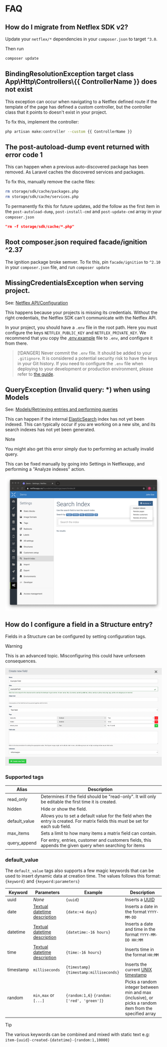 # FAQ

## How do I migrate from Netflex SDK v2?

Update your `netflex/*` dependencies in your `composer.json` to target `^3.0`.

Then run

```bash
composer update
```

## BindingResolutionException target class App\\Http\\Controllers\\{{ ControllerName }} does not exist

This exception can occur when navigating to a Netflex defined route if the template of the page has defined a custom controller, but the controller class that it points to doesn't exist in your project.

To fix this, implement the controller:

```bash
php artisan make:controller --custom {{ ControllerName }}
```

## The post-autoload-dump event returned with error code 1

This can happen when a previous auto-discovered package has been removed. As Laravel caches the discovered services and packages.

To fix this, manually remove the cache files:

```bash
rm storage/sdk/cache/packages.php
rm storage/sdk/cache/services.php
```

To permanently fix this for future updates, add the follow as the first item in the `post-autoload-dump`, `post-install-cmd` and `post-update-cmd` array in your `composer.json`

```json
"rm -f storage/sdk/cache/*.php"
```

## Root composer.json required facade/ignition ^2.37

The ignition package broke semver. To fix this, pin `facade/ignition` to `^2.10` in your `composer.json` file, and run `composer update`

## MissingCredentialsException when serving project.

See: [Netflex API/Configuration](/docs/api.md?id=configuration)

This happens because your projects is missing its credentials. Without the right credentials, the Netflex SDK can't communicate with the Netflex API.

In your project, you should have a `.env` file in the root path. Here you must configure the keys `NETFLEX_PUBLIC_KEY` and `NETFLEX_PRIVATE_KEY`. We recommend that you copy the [.env.example](https://github.com/NetflexSites/sdk-template-standard/blob/dev/.env.example) file to `.env`, and configure it from there.

> [!DANGER]
> Never commit the `.env` file. It should be added to your `.gitignore`. It is considered a potential security risk to have the keys in your Git history. If you need to configure the `.env` file when deploying to your development or production environment, please refer to [the guide](#configuring-environment-variables).

## QueryException (Invalid query: *) when using Models

See: [Models/Retrieving entries and performing queries](/docs/models.md?id=retrieving-entries-and-performing-queries)

This can happen if the internal [ElasticSearch](https://www.elastic.co/) index has not yet been indexed. This can typically occur if you are working on a new site, and its search indexes has not yet been generated.

> [!NOTE]
> You might also get this error simply due to performing an actually invalid query.

This can be fixed manually by going into Settings in Netflexapp, and performing a "Analyze indexes" action.

![Netflexapp: Analyze Indexes](../assets/netflexapp_analyze_indexes.png)

## How do I configure a field in a Structure entry?

Fields in a Structure can be configured by setting configuration tags.

> [!WARNING]
> This is an advanced topic. Misconfiguring this could have unforseen consequences.

![Request lifecycle](../assets/structure_field_tags.png)

### Supported tags

| Alias         | Description                                                                                                                       |
|---------------|-----------------------------------------------------------------------------------------------------------------------------------|
| read_only     | Determines if the field should be "read-only". It will only be editable the first time it is created.                             |
| hidden        | Hide or show the field.                                                                                                           |
| default_value | Allows you to set a default value for the field when the entry is created. For matrix fields this must be set for each sub field. |
| max_items     | Sets a limit to how many items a matrix field can contain.                                                                        |
| query_append  | For entry, entries, customer and customers fields, this appends the given query when searching for items                          |

### default_value

The `default_value` tags also supports a few magic keywords that can be used to insert dynamic data at creation time.
The values follows this format: `{keyword}` and `{keyword:parameters}`

| Keyword   | Parameters                                                                            | Example                                                           | Description                                                                                             |
|-----------|---------------------------------------------------------------------------------------|-------------------------------------------------------------------|---------------------------------------------------------------------------------------------------------|
| uuid      | *None*                                                                                | `{uuid}`                                                          | Inserts a [UUID](https://en.wikipedia.org/wiki/Universally_unique_identifier)                           |
| date      | [Textual datetime description](https://www.php.net/manual/en/function.strtotime.php)  | `{date:+4 days}`                                                  | Inserts a date in the format `YYYY-MM-DD`                                                               |
| datetime  | [Textual datetime description](https://www.php.net/manual/en/function.strtotime.php)  | `{datetime:-16 hours}`                                            | Inserts a date and time in the format `YYYY-MM-DD HH:MM`                                                |
| time      | [Textual datetime description](https://www.php.net/manual/en/function.strtotime.php)  | `{time:-16 hours}`                                                | Inserts time in the format `HH:MM`                                                                      |
| timestamp | `milliseconds`                                                                        | `{timestamp}` `{timestamp:milliseconds}`                          | Inserts the current [UNIX timestamp](https://en.wikipedia.org/wiki/Unix_time)                           |
| random    | `min,max` or `[...]`                                                                  | `{random:1,6}` `{random:['red', 'green']}`                        | Picks a random integer between min and max (inclusive), or picks a random item from the specified array |

> [!TIP]
> The various keywords can be combined and mixed with static text e.g: `item-{uuid}-created-{datetime}-{random:1,10000}`
